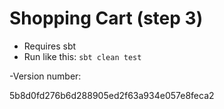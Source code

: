 # Shopping Cart (step 3)
- Requires sbt
- Run like this: ```sbt clean test```

-Version number:

5b8d0fd276b6d288905ed2f63a934e057e8feca2
